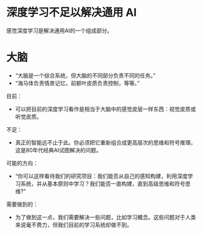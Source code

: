 # 深度学习不足以解决通用 AI


感觉深度学习是解决通用AI的一个组成部分。


# 大脑

- “大脑是一个综合系统，但大脑的不同部分负责不同的任务。”
- “海马体负责情景记忆，前额叶皮质负责控制，等等。”

目前：

- 可以把目前的深度学习看作是相当于大脑中的感觉皮层一样东西：视觉皮质或听觉皮质。

不足：

- 真正的智能远不止于此。你必须把它重新组合成更高层次的思维和符号推理，这是80年代经典AI试图解决的问题。

可能的方向：

- “你可以这样看待我们的研究项目：我们能否从自己的感知构建，利用深度学习系统，并从基本原则中学习？我们能否一直构建，直到高级思维和符号思维?”


需要做到的：

- 为了做到这一点，我们需要解决一些问题，比如学习概念。这些问题对于人类来说毫不费力，但我们目前的学习系统却做不到。
